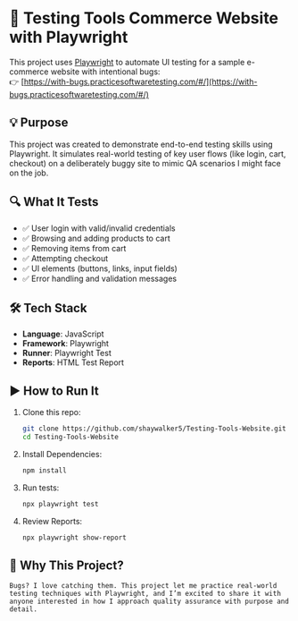 # 🧪 Testing Tools Commerce Website with Playwright

This project uses [Playwright](https://playwright.dev/) to automate UI testing for a sample e-commerce website with intentional bugs:  
👉 [https://with-bugs.practicesoftwaretesting.com/#/](https://with-bugs.practicesoftwaretesting.com/#/)

## 💡 Purpose

This project was created to demonstrate end-to-end testing skills using Playwright. It simulates real-world testing of key user flows (like login, cart, checkout) on a deliberately buggy site to mimic QA scenarios I might face on the job.

## 🔍 What It Tests

- ✅ User login with valid/invalid credentials  
- ✅ Browsing and adding products to cart  
- ✅ Removing items from cart  
- ✅ Attempting checkout  
- ✅ UI elements (buttons, links, input fields)  
- ✅ Error handling and validation messages  

## 🛠 Tech Stack

- **Language**: JavaScript  
- **Framework**: Playwright  
- **Runner**: Playwright Test  
- **Reports**: HTML Test Report

## ▶️ How to Run It

1. Clone this repo:
   ```bash
   git clone https://github.com/shaywalker5/Testing-Tools-Website.git
   cd Testing-Tools-Website

2. Install Dependencies:
    ```bash
    npm install

3. Run tests:
    ```bash
    npx playwright test

4. Review Reports:
    ```bash
    npx playwright show-report

## 📌 Why This Project?

    Bugs? I love catching them. This project let me practice real-world testing techniques with Playwright, and I’m excited to share it with anyone interested in how I approach quality assurance with purpose and detail.